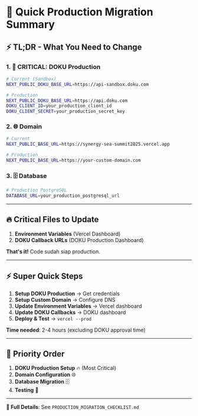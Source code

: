 # 🚀 Quick Production Migration Summary

## ⚡ TL;DR - What You Need to Change

### 1. 🎯 CRITICAL: DOKU Production
```bash
# Current (Sandbox)
NEXT_PUBLIC_DOKU_BASE_URL=https://api-sandbox.doku.com

# Production
NEXT_PUBLIC_DOKU_BASE_URL=https://api.doku.com
DOKU_CLIENT_ID=your_production_client_id
DOKU_CLIENT_SECRET=your_production_secret_key
```

### 2. 🌐 Domain
```bash
# Current
NEXT_PUBLIC_BASE_URL=https://synergy-sea-summit2025.vercel.app

# Production
NEXT_PUBLIC_BASE_URL=https://your-custom-domain.com
```

### 3. 🗄️ Database
```bash
# Production PostgreSQL
DATABASE_URL=your_production_postgresql_url
```

---

## 🔥 Critical Files to Update

1. **Environment Variables** (Vercel Dashboard)
2. **DOKU Callback URLs** (DOKU Production Dashboard)

**That's it!** Code sudah siap production.

---

## ⚡ Super Quick Steps

1. **Setup DOKU Production** → Get credentials
2. **Setup Custom Domain** → Configure DNS  
3. **Update Environment Variables** → Vercel dashboard
4. **Update DOKU Callbacks** → DOKU dashboard
5. **Deploy & Test** → `vercel --prod`

**Time needed**: 2-4 hours (excluding DOKU approval time)

---

## 🎯 Priority Order

1. **DOKU Production Setup** 🔥 (Most Critical)
2. **Domain Configuration** 🌐 
3. **Database Migration** 🗄️
4. **Testing** 🧪

---

**📖 Full Details**: See `PRODUCTION_MIGRATION_CHECKLIST.md`
